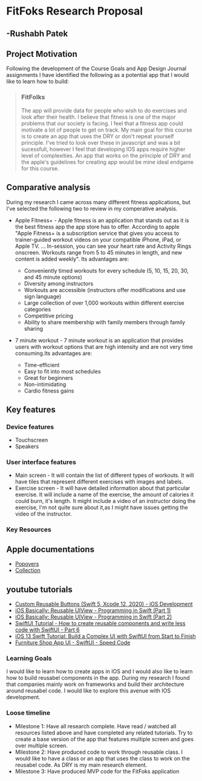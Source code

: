 # FitFoks Research Proposal

## -Rushabh Patek

## Project Motivation

Following the development of the Course Goals and App Design Journal assignments I have identified the following as a potential app that I would like to learn how to build:

>### FitFolks
> The app will provide data for people who wish to do exercises and look after their health. I believe that fitness is one of the major problems that our society is facing. I feel that a fitness app could motivate a lot of people to get on track. My main goal for this course is to create an app that uses the DRY or don't repeat yourself principle. I've tried to look over these in javascript and was a bit sucessfull, however I feel that developing IOS apps require higher level of complexities. An app that works on the principle of DRY and the apple's guidelines for creating app would be mine ideal endgame for this course.

## Comparative analysis
During my research I came across many different fitness applications, but I've selected the following two to review in my comperative analysis.

- Apple Fitness+ - Apple fitness is an application that stands out as it is the best fitness app the app store has to offer. According to apple "Apple Fitness+ is a subscription service that gives you access to trainer-guided workout videos on your compatible iPhone, iPad, or Apple TV. ... In-session, you can see your heart rate and Activity Rings onscreen. Workouts range from 5 to 45 minutes in length, and new content is added weekly". Its advantages are:
  - Conveniently timed workouts for every schedule (5, 10, 15, 20, 30, and 45 minute options)
  - Diversity among instructors
  - Workouts are accessible (instructors offer modifications and use sign language)
  - Large collection of over 1,000 workouts within different exercise categories
  - Competitive pricing
  - Ability to share membership with family members through family sharing
 
- 7 minute workout - 7 minute workout is an application that provides users with workout options that are high intensity and are not very time consuming.Its advantages are:
  - Time-efficient
  - Easy to fit into most schedules
  - Great for beginners
  - Non-intimidating
  - Cardio fitness gains
  
## Key features
### Device features

- Touchscreen
- Speakers

### User interface features

- Main screen - It will contain the list of different types of workouts. It will have tiles that represent different exercises with images and labels.
- Exercise screen - It will have detailed information about that particular exercise. It will include a name of the exercise, the amount of calories it could burn, it's length. It might include a video of an instructor doing the exercise, I'm not quite sure about it,as I might have issues getting the video of the instructor.

### Key Resources

## Apple documentations
- [Popovers](https://developer.apple.com/design/human-interface-guidelines/ios/views/popovers/) 
- [Collection](https://developer.apple.com/design/human-interface-guidelines/ios/views/collections/) 

## youtube tutorials
- [Custom Reusable Buttons (Swift 5, Xcode 12, 2020) - iOS Development](https://www.youtube.com/watch?v=2ApnvSzf6Xo)
- [iOS Basically: Reusable UIView - Programming in Swift (Part 1)](https://www.youtube.com/watch?v=o3MawJVxTgk)
- [iOS Basically: Reusable UIView - Programming in Swift (Part 2)](https://www.youtube.com/watch?v=2ESU5hVRBPc)
- [SwiftUI Tutorial - How to create reusable components and write less code with SwiftUI - Part 6](https://www.youtube.com/watch?v=ds_PJAVhz6g)
- [iOS 13 Swift Tutorial: Build a Complex UI with SwiftUI from Start to Finish](https://www.youtube.com/watch?v=Xetrbmnszjc)
- [Furniture Shop App UI - SwiftUI - Speed Code](https://www.youtube.com/watch?v=EbTl0GX-bvw)


### Learning Goals

I would like to learn how to create apps in IOS and I would also like to learn how to build reusabel components in the app. During my research I found that companies mainly work on frameworks and build their architecture around reusabel code. I would like to explore this avenue with IOS development.

### Loose timeline 
- Milestone 1: Have all research complete. Have read / watched all resources listed above and have completed any related tutorials. Try to create a base version of the app that features multiple screen and goes over multiple screen.
- Milestone 2: Have produced code to work through reusable class. I would like to have a class or an app that uses the class to work on the reusabel code. As DRY is my main research element.
- Milestone 3: Have produced MVP code for the FitFoks application
